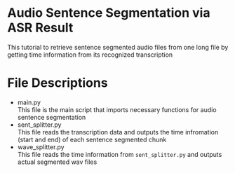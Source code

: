 # Audio Sentence Segmentation via ASR Result
This tutorial to retrieve sentence segmented audio files from one long file by getting time information from its recognized transcription

# File Descriptions
* main.py  
  This file is the main script that imports necessary functions for audio sentence segmentation  
* sent_splitter.py  
  This file reads the transcription data and outputs the time infromation (start and end) of each sentence segmented chunk  
* wave_splitter.py  
  This file reads the time information from `sent_splitter.py` and outputs actual segmented wav files  
